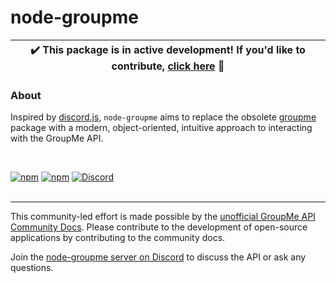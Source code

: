 # node-groupme

| ✔️ This package is in active development! If you'd like to contribute, [click here](https://github.com/groupme-js/node-groupme/contribute) 🙂 |
| ----------------------------------------------------------------------------------------------------------------------------------------------- |

### About

Inspired by [discord.js](https://github.com/discordjs/discord.js), `node-groupme` aims to replace the obsolete [groupme](https://www.npmjs.com/package/groupme) package with a modern, object-oriented, intuitive approach to interacting with the GroupMe API.

<br>

[![npm](https://img.shields.io/npm/v/node-groupme?style=for-the-badge)](https://npmjs.com/node-groupme)
[![npm](https://img.shields.io/npm/v/node-groupme?color=red&label=Docs%20version&style=for-the-badge)](https://groupme.js.org)
[![Discord](https://img.shields.io/discord/898587555249946664?color=blue&label=Discord&style=for-the-badge)](https://discord.gg/5yxWtuuEZg)
<br><br>

---

This community-led effort is made possible by the [unofficial GroupMe API Community Docs](https://github.com/2CATteam/GroupMeCommunityDocs). Please contribute to the development of open-source applications by contributing to the community docs.

Join the [node-groupme server on Discord](https://discord.gg/5yxWtuuEZg) to discuss the API or ask any questions.
